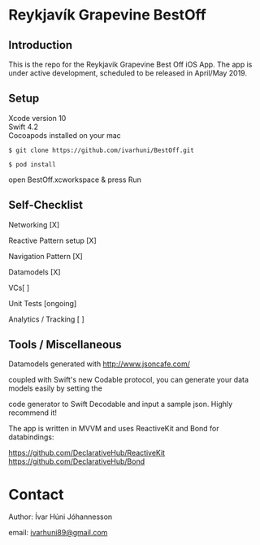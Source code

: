 # Reykjavík Grapevine BestOff
## Introduction

This is the repo for the Reykjavik Grapevine Best Off iOS App.
The app is under active development, scheduled to be released in April/May 2019.

## Setup
Xcode version 10  
Swift 4.2  
Cocoapods installed on your mac

`$ git clone https://github.com/ivarhuni/BestOff.git`


  `$ pod install`


 open BestOff.xcworkspace & press Run


## Self-Checklist  

Networking [X]  

Reactive Pattern setup [X]

Navigation Pattern [X]  

Datamodels [X]  

VCs[ ]   

Unit Tests [ongoing]  

Analytics / Tracking [ ]  


## Tools / Miscellaneous  

Datamodels generated with http://www.jsoncafe.com/  

coupled with Swift's new Codable protocol, you can generate your data models easily by setting the  

code generator to Swift Decodable and input a sample json. Highly recommend it!

The app is written in MVVM and uses ReactiveKit and Bond for databindings:  
  
  https://github.com/DeclarativeHub/ReactiveKit  
  https://github.com/DeclarativeHub/Bond  

  




# Contact
   
   Author: Ívar Húni Jóhannesson


   email: ivarhuni89@gmail.com
